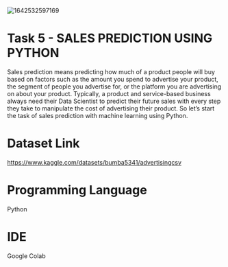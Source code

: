 ![1642532597169](https://user-images.githubusercontent.com/95522797/226995729-3af63d5d-0864-449a-9f23-36a6fe1c055d.jpeg)
# Task 5 - SALES PREDICTION USING PYTHON
Sales prediction means predicting how much of a product people will buy based on factors such as the amount you spend to advertise your product, the segment of people you advertise for, or the platform you are advertising on about your product. Typically, a product and service-based business always need their Data Scientist to predict their future sales with every step they take to manipulate the cost of advertising their product. So let’s start the task of sales prediction with machine learning using Python.

# Dataset Link

https://www.kaggle.com/datasets/bumba5341/advertisingcsv

# Programming Language

Python

# IDE

Google Colab

